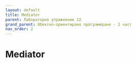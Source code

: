 ```yaml
---
layout: default
title: Mediator
parent: Лабораторно упражнение 12
grand_parent: Обектно-ориентирано програмиране - 2 част
nav_order: 2
---
```


# Mediator